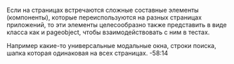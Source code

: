 Если на страницах встречаются сложные составные элементы (компоненты), которые переиспользуются на разных страницах приложений, то эти элементы целесообразно также представить в виде класса как и pageobject, чтобы взаимодействовать с ним в тестах.

Например какие-то универсальные модальные окна, строки поиска, шапка которая одинаковая на всех страницах. 
-58:14